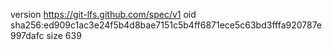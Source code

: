 version https://git-lfs.github.com/spec/v1
oid sha256:ed909c1ac3e24f5b4d8bae7151c5b4ff6871ece5c63bd3fffa920787e997dafc
size 639
